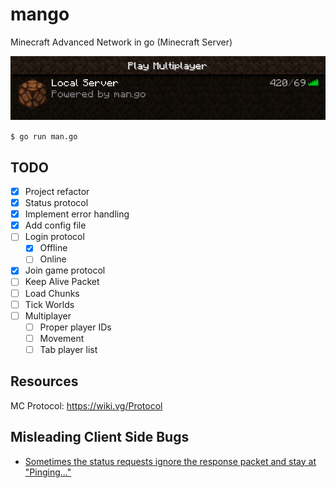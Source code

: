 # mango
Minecraft Advanced Network in go (Minecraft Server) 

![banner](assets/img.png)

`$ go run man.go`

## TODO
- [x] Project refactor
- [x] Status protocol
- [x] Implement error handling
- [x] Add config file
- [ ] Login protocol
  - [x] Offline
  - [ ] Online
- [x] Join game protocol
- [ ] Keep Alive Packet
- [ ] Load Chunks
- [ ] Tick Worlds
- [ ] Multiplayer
  - [ ] Proper player IDs
  - [ ] Movement
  - [ ] Tab player list

## Resources
MC Protocol: https://wiki.vg/Protocol


## Misleading Client Side Bugs
- [Sometimes the status requests ignore the response packet and stay at "Pinging..."](https://bugs.mojang.com/browse/MC-125762)